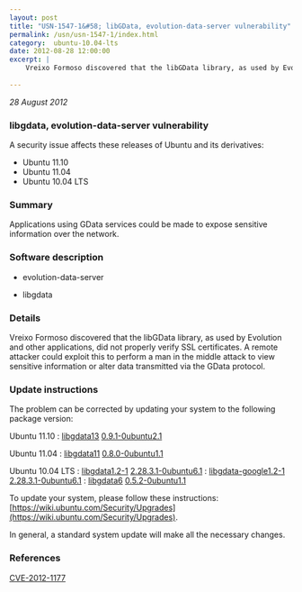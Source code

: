 ```yaml
---
layout: post
title: "USN-1547-1&#58; libGData, evolution-data-server vulnerability"
permalink: /usn/usn-1547-1/index.html
category:  ubuntu-10.04-lts
date: 2012-08-28 12:00:00
excerpt: |
    Vreixo Formoso discovered that the libGData library, as used by Evolution and other applications, did not properly verify SSL certificates. A remote attacker could exploit this to perform a man in the middle attack to view sensitive information or alter data transmitted via the GData protocol. 
    
--- 
```

 
 

*28 August 2012*

### libgdata, evolution-data-server vulnerability

A security issue affects these releases of Ubuntu and its derivatives:

* Ubuntu 11.10
* Ubuntu 11.04
* Ubuntu 10.04 LTS

### Summary

Applications using GData services could be made to expose sensitive information over the network.

### Software description

* evolution-data-server 

* libgdata 

### Details

Vreixo Formoso discovered that the libGData library, as used by Evolution and other applications, did not properly verify SSL certificates. A remote attacker could exploit this to perform a man in the middle attack to view sensitive information or alter data transmitted via the GData protocol. 

### Update instructions

The problem can be corrected by updating your system to the following package version:

Ubuntu 11.10
 : [libgdata13](https://launchpad.net/ubuntu/+source/libgdata) <span> [0.9.1-0ubuntu2.1](https://launchpad.net/ubuntu/+source/libgdata/0.9.1-0ubuntu2.1) </span> 

Ubuntu 11.04
 : [libgdata11](https://launchpad.net/ubuntu/+source/libgdata) <span> [0.8.0-0ubuntu1.1](https://launchpad.net/ubuntu/+source/libgdata/0.8.0-0ubuntu1.1) </span> 

Ubuntu 10.04 LTS
 : [libgdata1.2-1](https://launchpad.net/ubuntu/+source/evolution-data-server) <span> [2.28.3.1-0ubuntu6.1](https://launchpad.net/ubuntu/+source/evolution-data-server/2.28.3.1-0ubuntu6.1) </span> 
 : [libgdata-google1.2-1](https://launchpad.net/ubuntu/+source/evolution-data-server) <span> [2.28.3.1-0ubuntu6.1](https://launchpad.net/ubuntu/+source/evolution-data-server/2.28.3.1-0ubuntu6.1) </span> 
 : [libgdata6](https://launchpad.net/ubuntu/+source/libgdata) <span> [0.5.2-0ubuntu1.1](https://launchpad.net/ubuntu/+source/libgdata/0.5.2-0ubuntu1.1) </span> 

To update your system, please follow these instructions: [https://wiki.ubuntu.com/Security/Upgrades](https://wiki.ubuntu.com/Security/Upgrades).

In general, a standard system update will make all the necessary changes. 

### References

 
 [CVE-2012-1177](http://people.ubuntu.com/~ubuntu-security/cve/CVE-2012-1177)
 

